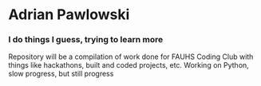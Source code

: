# Adrian Pawlowski
### I do things I guess, trying to learn more
Repository will be a compilation of work done for FAUHS Coding Club with things like hackathons, built and coded projects, etc.
Working on Python, slow progress, but still progress